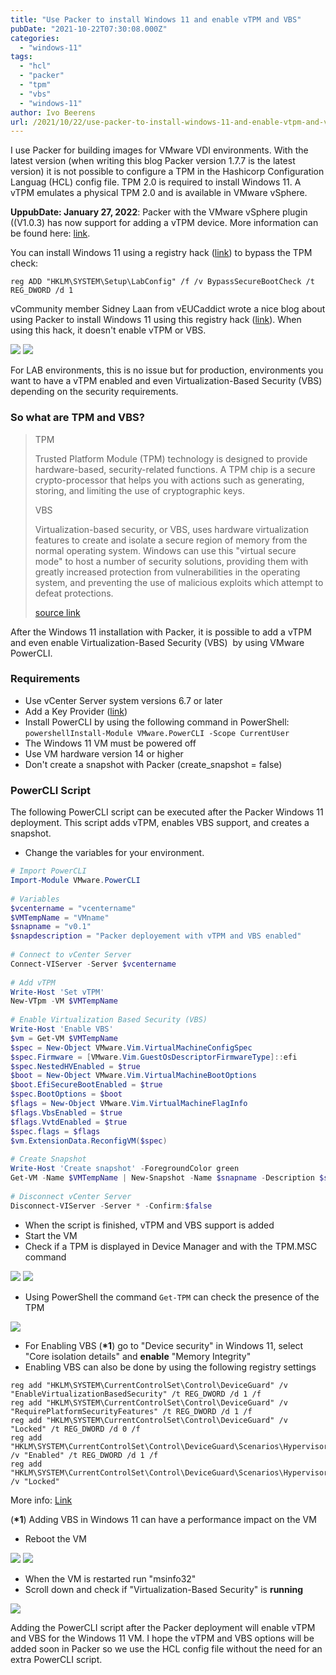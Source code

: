 ```yaml
---
title: "Use Packer to install Windows 11 and enable vTPM and VBS"
pubDate: "2021-10-22T07:30:08.000Z"
categories: 
  - "windows-11"
tags: 
  - "hcl"
  - "packer"
  - "tpm"
  - "vbs"
  - "windows-11"
author: Ivo Beerens
url: /2021/10/22/use-packer-to-install-windows-11-and-enable-vtpm-and-vbs/
---
```


I use Packer for building images for VMware VDI environments. With the latest version (when writing this blog Packer version 1.7.7 is the latest version) it is not possible to configure a TPM in the Hashicorp Configuration Languag (HCL) config file. TPM 2.0 is required to install Windows 11. A vTPM emulates a physical TPM 2.0 and is available in VMware vSphere.

**UppubDate: January 27, 2022**: Packer with the VMware vSphere plugin ((V1.0.3) has now support for adding a vTPM device. More information can be found here: [link](https://www.ivobeerens.nl/2022/01/27/packer-has-now-virtual-tpm-vtpm-device-support/).

You can install Windows 11 using a registry hack ([link](https://www.ivobeerens.nl/2021/10/06/install-windows-11-as-vm-in-VMware-vSphere-workstation-without-tpm-2-0/)) to bypass the TPM check:

```
reg ADD "HKLM\SYSTEM\Setup\LabConfig" /f /v BypassSecureBootCheck /t REG_DWORD /d 1
```
vCommunity member Sidney Laan from vEUCaddict wrote a nice blog about using Packer to install Windows 11 using this registry hack ([link](https://veucaddict.com/blog/differences-in-creating-windows-10-and-windows-11-images-on-VMware-vSphere-with-packer/)). When using this hack, it doesn't enable vTPM or VBS.

[![](images/TPMnotenabled-300x226.jpg)](images/TPMnotenabled.jpg) [![](images/VBSnotenabled-300x165.jpg)](https://www.ivobeerens.nl/wp-content/uploads/2021/10/VBSnotenabled.jpg)

For LAB environments, this is no issue but for production, environments you want to have a vTPM enabled and even Virtualization-Based Security (VBS) depending on the security requirements.

### **So what are TPM and VBS**?

> TPM
> 
> Trusted Platform Module (TPM) technology is designed to provide hardware-based, security-related functions. A TPM chip is a secure crypto-processor that helps you with actions such as generating, storing, and limiting the use of cryptographic keys.
> 
> VBS
> 
> Virtualization-based security, or VBS, uses hardware virtualization features to create and isolate a secure region of memory from the normal operating system. Windows can use this "virtual secure mode" to host a number of security solutions, providing them with greatly increased protection from vulnerabilities in the operating system, and preventing the use of malicious exploits which attempt to defeat protections.
> 
> [source link](https://docs.microsoft.com/en-us/windows-hardware/design/device-experiences/oem-vbs)

After the Windows 11 installation with Packer, it is possible to add a vTPM and even enable Virtualization-Based Security (VBS)  by using VMware PowerCLI.

### **Requirements**

- Use vCenter Server system versions 6.7 or later
- Add a Key Provider ([link](https://www.ivobeerens.nl/2021/10/07/install-windows-11-on-VMware-vSphere-with-a-virtual-tpm/))
- Install PowerCLI by using the following command in PowerShell:
    ```powershellInstall-Module VMware.PowerCLI -Scope CurrentUser```
- The Windows 11 VM must be powered off
- Use VM hardware version 14 or higher
- Don't create a snapshot with Packer (create\_snapshot = false)

### **PowerCLI Script**

The following PowerCLI script can be executed after the Packer Windows 11 deployment. This script adds vTPM, enables VBS support, and creates a snapshot.

- Change the variables for your environment.

```powershell
# Import PowerCLI 
Import-Module VMware.PowerCLI
 
# Variables
$vcentername = "vcentername"
$VMTempName = "VMname"
$snapname = "v0.1"
$snapdescription = "Packer deployement with vTPM and VBS enabled"
 
# Connect to vCenter Server
Connect-VIServer -Server $vcentername
 
# Add vTPM
Write-Host 'Set vTPM'
New-VTpm -VM $VMTempName
 
# Enable Virtualization Based Security (VBS)
Write-Host 'Enable VBS'
$vm = Get-VM $VMTempName
$spec = New-Object VMware.Vim.VirtualMachineConfigSpec
$spec.Firmware = [VMware.Vim.GuestOsDescriptorFirmwareType]::efi
$spec.NestedHVEnabled = $true
$boot = New-Object VMware.Vim.VirtualMachineBootOptions
$boot.EfiSecureBootEnabled = $true
$spec.BootOptions = $boot
$flags = New-Object VMware.Vim.VirtualMachineFlagInfo
$flags.VbsEnabled = $true
$flags.VvtdEnabled = $true
$spec.flags = $flags
$vm.ExtensionData.ReconfigVM($spec)
 
# Create Snapshot
Write-Host 'Create snapshot' -ForegroundColor green
Get-VM -Name $VMTempName | New-Snapshot -Name $snapname -Description $snapdescription
     
# Disconnect vCenter Server
Disconnect-VIServer -Server * -Confirm:$false
```

- When the script is finished, vTPM and VBS support is added
- Start the VM
- Check if a TPM is displayed in Device Manager and with the TPM.MSC command

[![](images/TPMDeviceManager-300x225.jpg)](images/TPMDeviceManager.jpg) [![](images/vTPMEnabled-300x219.jpg)](https://www.ivobeerens.nl/wp-content/uploads/2021/10/vTPMEnabled.jpg)

- Using PowerShell the command `Get-TPM` can check the presence of the TPM

[![](images/Get-TPM-300x157.jpg)](images/Get-TPM.jpg)

- For Enabling VBS (**\*1**) go to "Device security" in Windows 11, select "Core isolation details" and **enable** "Memory Integrity"
- Enabling VBS can also be done by using the following registry settings

```
reg add "HKLM\SYSTEM\CurrentControlSet\Control\DeviceGuard" /v "EnableVirtualizationBasedSecurity" /t REG_DWORD /d 1 /f
reg add "HKLM\SYSTEM\CurrentControlSet\Control\DeviceGuard" /v "RequirePlatformSecurityFeatures" /t REG_DWORD /d 1 /f
reg add "HKLM\SYSTEM\CurrentControlSet\Control\DeviceGuard" /v "Locked" /t REG_DWORD /d 0 /f
reg add "HKLM\SYSTEM\CurrentControlSet\Control\DeviceGuard\Scenarios\HypervisorEnforcedCodeIntegrity" /v "Enabled" /t REG_DWORD /d 1 /f
reg add "HKLM\SYSTEM\CurrentControlSet\Control\DeviceGuard\Scenarios\HypervisorEnforcedCodeIntegrity" /v "Locked"
```

More info: [Link](https://docs.microsoft.com/en-us/windows/security/threat-protection/device-guard/enable-virtualization-based-protection-of-code-integrity)

(**\*1**) Adding VBS in Windows 11 can have a performance impact on the VM

- Reboot the VM

[![](images/0VBS-300x234.jpg)](images/0VBS.jpg) [![](images/VBS-1-300x169.jpg)](https://www.ivobeerens.nl/wp-content/uploads/2021/10/VBS-1.jpg)

- When the VM is restarted run "msinfo32"
- Scroll down and check if "Virtualization-Based Security" is **running**

[![](images/0MSinfo32-300x169.jpg)](images/0MSinfo32.jpg)

Adding the PowerCLI script after the Packer deployment will enable vTPM and VBS for the Windows 11 VM. I hope the vTPM and VBS options will be added soon in Packer so we use the HCL config file without the need for an extra PowerCLI script.